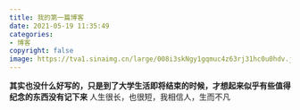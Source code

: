 ```yaml
---
title: 我的第一篇博客
date: 2021-05-19 11:35:49
categories: 
- 博客 
copyright: false
image: https://tva1.sinaimg.cn/large/008i3skNgy1gqmuc4z63rj31hc0u0hdv.jpg
---
```


**其实也没什么好写的，只是到了大学生活即将结束的时候，才想起来似乎有些值得纪念的东西没有记下来**
人生很长，也很短，我相信人，生而不凡
